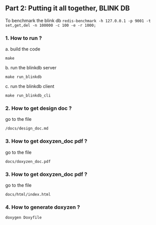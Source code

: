 ## Part 2: Putting it all together, BLINK DB


To benchmark the blink db
```redis-benchmark -h 127.0.0.1 -p 9001 -t set,get,del -n 100000 -c 100 -e -r 1000;```


### 1. How to run ?

a. build the code

```
make
```

b. run the blinkdb server

```
make run_blinkdb
```

c. run the blinkdb client

```
make run_blinkdb_cli
```


### 2. How to get design doc ?

go to the file

```
/docs/design_doc.md
```

### 3. How to get doxyzen_doc pdf ?

go to the file

```
docs/doxyzen_doc.pdf
```

### 3. How to get doxyzen_doc pdf ?

go to the file

```
docs/html/index.html
```

### 4. How to generate doxyzen ?

```
doxygen Doxyfile
```

